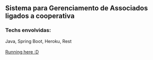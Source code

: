 ## Sistema para Gerenciamento de Associados ligados a cooperativa
### Techs envolvidas:
Java, Spring Boot, Heroku, Rest <br /> <br />
[Running here :D](https://microservice-associado.herokuapp.com/associados)


